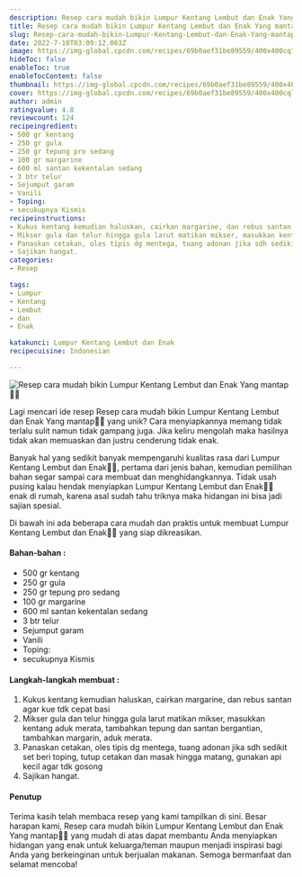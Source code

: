 ```yaml
---
description: Resep cara mudah bikin Lumpur Kentang Lembut dan Enak Yang mantap"
title: Resep cara mudah bikin Lumpur Kentang Lembut dan Enak Yang mantap
slug: Resep-cara-mudah-bikin-Lumpur-Kentang-Lembut-dan-Enak-Yang-mantap
date: 2022-7-10T03:09:12.063Z
image: https://img-global.cpcdn.com/recipes/69b0aef31be89559/400x400cq70/photo.jpg
hideToc: false
enableToc: true
enableTocContent: false
thumbnail: https://img-global.cpcdn.com/recipes/69b0aef31be89559/400x400cq70/photo.jpg
cover: https://img-global.cpcdn.com/recipes/69b0aef31be89559/400x400cq70/photo.jpg
author: admin
ratingvalue: 4.8
reviewcount: 124
recipeingredient:
- 500 gr kentang
- 250 gr gula
- 250 gr tepung pro sedang
- 100 gr margarine
- 600 ml santan kekentalan sedang
- 3 btr telur
- Sejumput garam
- Vanili
- Toping:
- secukupnya Kismis
recipeinstructions:
- Kukus kentang kemudian haluskan, cairkan margarine, dan rebus santan agar kue tdk cepat basi
- Mikser gula dan telur hingga gula larut matikan mikser, masukkan kentang aduk merata, tambahkan tepung dan santan bergantian, tambahkan margarin, aduk merata.
- Panaskan cetakan, oles tipis dg mentega, tuang adonan jika sdh sedikit set beri toping, tutup cetakan dan masak hingga matang, gunakan api kecil agar tdk gosong
- Sajikan hangat.
categories:
- Resep

tags:
- Lumpur
- Kentang
- Lembut
- dan
- Enak

katakunci: Lumpur Kentang Lembut dan Enak
recipecuisine: Indonesian

---
```


![Resep cara mudah bikin Lumpur Kentang Lembut dan Enak Yang mantap👩‍🍳](https://img-global.cpcdn.com/recipes/69b0aef31be89559/400x400cq70/photo.jpg)

Lagi mencari ide resep Resep cara mudah bikin Lumpur Kentang Lembut dan Enak Yang mantap👩‍🍳 yang unik? Cara menyiapkannya memang tidak terlalu sulit namun tidak gampang juga. Jika keliru mengolah maka hasilnya tidak akan memuaskan dan justru cenderung tidak enak.

Banyak hal yang sedikit banyak mempengaruhi kualitas rasa dari Lumpur Kentang Lembut dan Enak👩‍🍳, pertama dari jenis bahan, kemudian pemilihan bahan segar sampai cara membuat dan menghidangkannya. Tidak usah pusing kalau hendak menyiapkan Lumpur Kentang Lembut dan Enak👩‍🍳 enak di rumah, karena asal sudah tahu triknya maka hidangan ini bisa jadi sajian spesial.

Di bawah ini ada beberapa cara mudah dan praktis untuk membuat Lumpur Kentang Lembut dan Enak👩‍🍳 yang siap dikreasikan.

<!--inarticleads1-->

#### Bahan-bahan :

- 500 gr kentang
- 250 gr gula
- 250 gr tepung pro sedang
- 100 gr margarine
- 600 ml santan kekentalan sedang
- 3 btr telur
- Sejumput garam
- Vanili
- Toping:
- secukupnya Kismis

<!--inarticleads2-->

#### Langkah-langkah membuat :

1. Kukus kentang kemudian haluskan, cairkan margarine, dan rebus santan agar kue tdk cepat basi
1. Mikser gula dan telur hingga gula larut matikan mikser, masukkan kentang aduk merata, tambahkan tepung dan santan bergantian, tambahkan margarin, aduk merata.
1. Panaskan cetakan, oles tipis dg mentega, tuang adonan jika sdh sedikit set beri toping, tutup cetakan dan masak hingga matang, gunakan api kecil agar tdk gosong
1. Sajikan hangat.

#### Penutup

Terima kasih telah membaca resep yang kami tampilkan di sini. Besar harapan kami, Resep cara mudah bikin Lumpur Kentang Lembut dan Enak Yang mantap👩‍🍳 yang mudah di atas dapat membantu Anda menyiapkan hidangan yang enak untuk keluarga/teman maupun menjadi inspirasi bagi Anda yang berkeinginan untuk berjualan makanan. Semoga bermanfaat dan selamat mencoba!